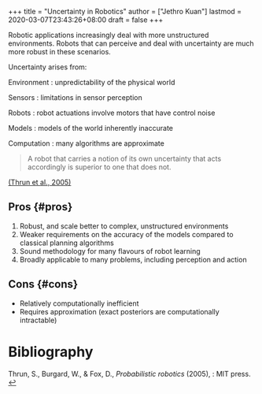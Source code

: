 +++
title = "Uncertainty in Robotics"
author = ["Jethro Kuan"]
lastmod = 2020-03-07T23:43:26+08:00
draft = false
+++

Robotic applications increasingly deal with more unstructured
environments. Robots that can perceive and deal with uncertainty are
much more robust in these scenarios.

Uncertainty arises from:

Environment
: unpredictability of the physical world

Sensors
: limitations in sensor perception

Robots
: robot actuations involve motors that have control noise

Models
: models of the world inherently inaccurate

Computation
: many algorithms are approximate

> A robot that carries a notion of its own uncertainty that acts
> accordingly is superior to one that does not.

<a id="835a6cfe6739deb9dedf830cd3072262" href="#thrun2005probabilistic">(Thrun et al., 2005)</a>


## Pros {#pros}

1.  Robust, and scale better to complex, unstructured environments
2.  Weaker requirements on the accuracy of the models compared to
    classical planning algorithms
3.  Sound methodology for many flavours of robot learning
4.  Broadly applicable to many problems, including perception and
    action


## Cons {#cons}

-   Relatively computationally inefficient
-   Requires approximation (exact posteriors are computationally intractable)

# Bibliography
<a id="thrun2005probabilistic" target="_blank">Thrun, S., Burgard, W., & Fox, D., *Probabilistic robotics* (2005), : MIT press.</a> [↩](#835a6cfe6739deb9dedf830cd3072262)
